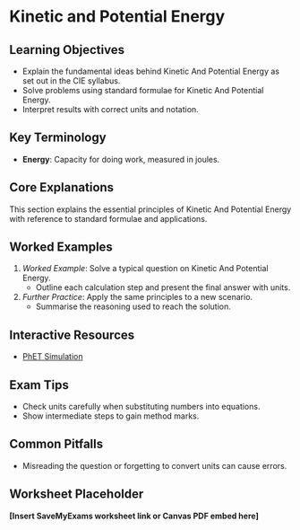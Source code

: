 # Kinetic and Potential Energy

## Learning Objectives
- Explain the fundamental ideas behind Kinetic And Potential Energy as set out in the CIE syllabus.
- Solve problems using standard formulae for Kinetic And Potential Energy.
- Interpret results with correct units and notation.

## Key Terminology
- **Energy**: Capacity for doing work, measured in joules.

## Core Explanations
This section explains the essential principles of Kinetic And Potential Energy with reference to standard formulae and applications.

## Worked Examples
1. *Worked Example*: Solve a typical question on Kinetic And Potential Energy.
   - Outline each calculation step and present the final answer with units.
2. *Further Practice*: Apply the same principles to a new scenario.
   - Summarise the reasoning used to reach the solution.

## Interactive Resources
- [PhET Simulation](https://phet.colorado.edu/)

## Exam Tips
- Check units carefully when substituting numbers into equations.
- Show intermediate steps to gain method marks.

## Common Pitfalls
- Misreading the question or forgetting to convert units can cause errors.

## Worksheet Placeholder
**[Insert SaveMyExams worksheet link or Canvas PDF embed here]**

